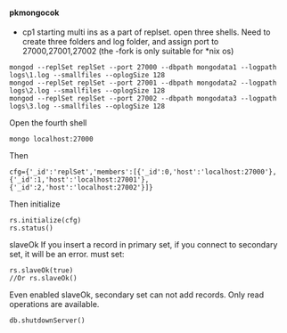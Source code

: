 #### pkmongocok

- cp1
starting multi ins as a part of replset. 
open three shells.
Need to create three folders and log folder, and assign port to 27000,27001,27002
(the -fork is only suitable for *nix os)
```
mongod --replSet replSet --port 27000 --dbpath mongodata1 --logpath logs\1.log --smallfiles --oplogSize 128
mongod --replSet replSet --port 27001 --dbpath mongodata2 --logpath logs\2.log --smallfiles --oplogSize 128
mongod --replSet replSet --port 27002 --dbpath mongodata3 --logpath logs\3.log --smallfiles --oplogSize 128
```
Open the fourth shell
```
mongo localhost:27000
```
Then
```
cfg={'_id':'replSet','members':[{'_id':0,'host':'localhost:27000'},{'_id':1,'host':'localhost:27001'},{'_id':2,'host':'localhost:27002'}]}
```
Then initialize
```
rs.initialize(cfg)
rs.status()
```

slaveOk
If you insert a record in primary set, if you connect to secondary set, it will be an error.
must set:
```
rs.slaveOk(true)
//Or rs.slaveOk()
```
Even enabled slaveOk, secondary set can not add records. Only read operations are available.
```
db.shutdownServer()
```
